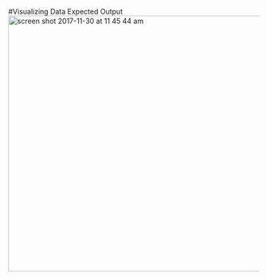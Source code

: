 #Visualizing Data Expected Output
<img width="513" alt="screen shot 2017-11-30 at 11 45 44 am" src="https://user-images.githubusercontent.com/13631369/33451545-34308c9a-d5c4-11e7-82b0-ffb28fe1827a.png">
